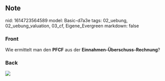 ## Note
nid: 1614723564589
model: Basic-d7a3e
tags: 02_uebung, 02_uebung_valuation, 03_cf, Eigene_Evergreen
markdown: false

### Front
Wie ermittelt man den <b>PFCF</b> aus der
<b>Einnahmen-Überschuss-Rechnung</b>?

### Back
<img src="paste-93b3ad536b3a85b19ad19b9f19aa8dd5dd2431e3.jpg">

